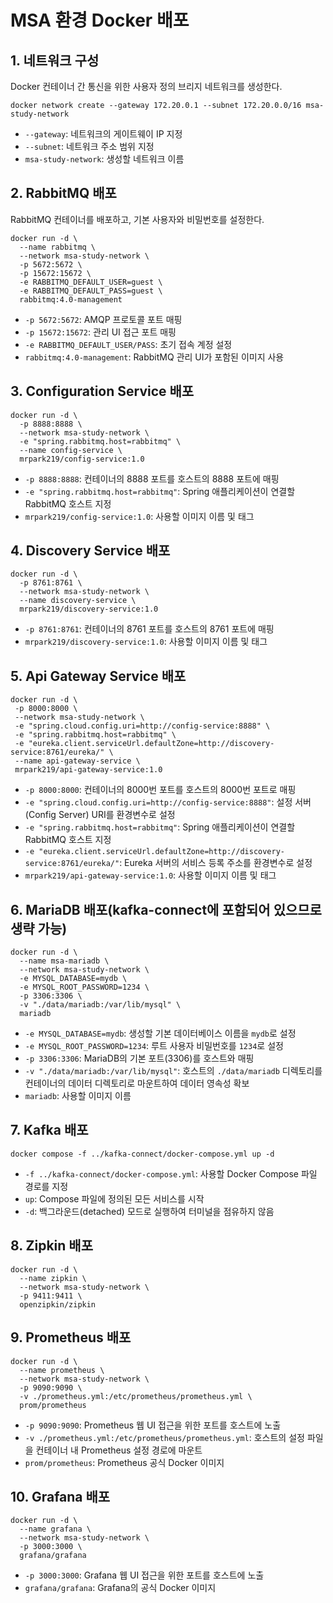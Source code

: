 # MSA 환경 Docker 배포

## 1. 네트워크 구성

Docker 컨테이너 간 통신을 위한 사용자 정의 브리지 네트워크를 생성한다.

```shell
docker network create --gateway 172.20.0.1 --subnet 172.20.0.0/16 msa-study-network
```

- `--gateway`: 네트워크의 게이트웨이 IP 지정
- `--subnet`: 네트워크 주소 범위 지정
- `msa-study-network`: 생성할 네트워크 이름

## 2. RabbitMQ 배포

RabbitMQ 컨테이너를 배포하고, 기본 사용자와 비밀번호를 설정한다.

```shell
docker run -d \
  --name rabbitmq \
  --network msa-study-network \
  -p 5672:5672 \
  -p 15672:15672 \
  -e RABBITMQ_DEFAULT_USER=guest \
  -e RABBITMQ_DEFAULT_PASS=guest \
  rabbitmq:4.0-management
```

- `-p 5672:5672`: AMQP 프로토콜 포트 매핑
- `-p 15672:15672`: 관리 UI 접근 포트 매핑
- `-e RABBITMQ_DEFAULT_USER/PASS`: 초기 접속 계정 설정
- `rabbitmq:4.0-management`: RabbitMQ 관리 UI가 포함된 이미지 사용

## 3. Configuration Service 배포

```shell
docker run -d \
  -p 8888:8888 \
  --network msa-study-network \
  -e "spring.rabbitmq.host=rabbitmq" \
  --name config-service \
  mrpark219/config-service:1.0
```

- `-p 8888:8888`: 컨테이너의 8888 포트를 호스트의 8888 포트에 매핑
- `-e "spring.rabbitmq.host=rabbitmq"`: Spring 애플리케이션이 연결할 RabbitMQ 호스트 지정
- `mrpark219/config-service:1.0`: 사용할 이미지 이름 및 태그

## 4. Discovery Service 배포

```shell
docker run -d \
  -p 8761:8761 \
  --network msa-study-network \
  --name discovery-service \
  mrpark219/discovery-service:1.0
```

- `-p 8761:8761`: 컨테이너의 8761 포트를 호스트의 8761 포트에 매핑
- `mrpark219/discovery-service:1.0`: 사용할 이미지 이름 및 태그

## 5. Api Gateway Service 배포

```shell
docker run -d \
 -p 8000:8000 \
 --network msa-study-network \
 -e "spring.cloud.config.uri=http://config-service:8888" \
 -e "spring.rabbitmq.host=rabbitmq" \
 -e "eureka.client.serviceUrl.defaultZone=http://discovery-service:8761/eureka/" \
 --name api-gateway-service \
 mrpark219/api-gateway-service:1.0
```

- `-p 8000:8000`: 컨테이너의 8000번 포트를 호스트의 8000번 포트로 매핑
- `-e "spring.cloud.config.uri=http://config-service:8888"`: 설정 서버(Config Server) URI를 환경변수로 설정
- `-e "spring.rabbitmq.host=rabbitmq"`: Spring 애플리케이션이 연결할 RabbitMQ 호스트 지정
- `-e "eureka.client.serviceUrl.defaultZone=http://discovery-service:8761/eureka/"`: Eureka 서버의 서비스 등록 주소를 환경변수로 설정
- `mrpark219/api-gateway-service:1.0`: 사용할 이미지 이름 및 태그

## 6. MariaDB 배포(kafka-connect에 포함되어 있으므로 생략 가능)

```shell
docker run -d \
  --name msa-mariadb \
  --network msa-study-network \
  -e MYSQL_DATABASE=mydb \
  -e MYSQL_ROOT_PASSWORD=1234 \
  -p 3306:3306 \
  -v "./data/mariadb:/var/lib/mysql" \
  mariadb
```

- `-e MYSQL_DATABASE=mydb`: 생성할 기본 데이터베이스 이름을 `mydb`로 설정
- `-e MYSQL_ROOT_PASSWORD=1234`: 루트 사용자 비밀번호를 `1234`로 설정
- `-p 3306:3306`: MariaDB의 기본 포트(3306)를 호스트와 매핑
- `-v "./data/mariadb:/var/lib/mysql"`: 호스트의 `./data/mariadb` 디렉토리를 컨테이너의 데이터 디렉토리로 마운트하여 데이터 영속성 확보
- `mariadb`: 사용할 이미지 이름

## 7. Kafka 배포

```shell
docker compose -f ../kafka-connect/docker-compose.yml up -d
```

- `-f ../kafka-connect/docker-compose.yml`: 사용할 Docker Compose 파일 경로를 지정
- `up`: Compose 파일에 정의된 모든 서비스를 시작
- `-d`: 백그라운드(detached) 모드로 실행하여 터미널을 점유하지 않음

## 8. Zipkin 배포

```shell
docker run -d \
  --name zipkin \
  --network msa-study-network \
  -p 9411:9411 \
  openzipkin/zipkin
```

## 9. Prometheus 배포

```shell
docker run -d \
  --name prometheus \
  --network msa-study-network \
  -p 9090:9090 \
  -v ./prometheus.yml:/etc/prometheus/prometheus.yml \
  prom/prometheus
```

- `-p 9090:9090`: Prometheus 웹 UI 접근을 위한 포트를 호스트에 노출
- `-v ./prometheus.yml:/etc/prometheus/prometheus.yml`: 호스트의 설정 파일을 컨테이너 내 Prometheus 설정 경로에 마운트
- `prom/prometheus`: Prometheus 공식 Docker 이미지

## 10. Grafana 배포

```shell
docker run -d \
  --name grafana \
  --network msa-study-network \
  -p 3000:3000 \
  grafana/grafana
```

- `-p 3000:3000`: Grafana 웹 UI 접근을 위한 포트를 호스트에 노출
- `grafana/grafana`: Grafana의 공식 Docker 이미지  
